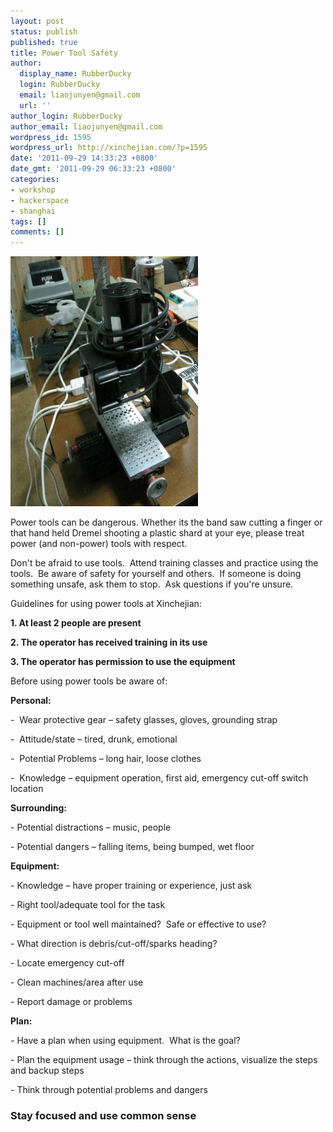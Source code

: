 ```yaml
---
layout: post
status: publish
published: true
title: Power Tool Safety
author:
  display_name: RubberDucky
  login: RubberDucky
  email: liaojunyen@gmail.com
  url: ''
author_login: RubberDucky
author_email: liaojunyen@gmail.com
wordpress_id: 1595
wordpress_url: http://xinchejian.com/?p=1595
date: '2011-09-29 14:33:23 +0800'
date_gmt: '2011-09-29 06:33:23 +0800'
categories:
- workshop
- hackerspace
- shanghai
tags: []
comments: []
---
```

<p><img width="300" height="400" src="/uploads/2011/09/CNCMill.jpg" alt="CNC Mill" /></p>
<p>Power tools can be dangerous. Whether its the band saw cutting a finger or that hand held Dremel shooting a plastic shard at your eye, please treat power (and non-power) tools with respect.</p>
<p>Don't be afraid to use tools.&nbsp; Attend training classes and practice using the tools.&nbsp; Be aware of safety for yourself and others.&nbsp; If someone is doing something unsafe, ask them to stop.&nbsp; Ask questions if you're unsure.</p>
<p>Guidelines for using power tools at Xinchejian:</p>
<p><strong>1. </strong><strong> At least 2 people are present</strong></p>
<p><strong>2. </strong><strong> The operator has received training in its use</strong></p>
<p><strong>3. </strong><strong> The operator has permission to use the equipment</strong></p>
<p>Before using power tools be aware of:</p>
<p><strong>Personal:</strong></p>
<p>-&nbsp;&nbsp;Wear protective gear &ndash; safety glasses, gloves, grounding strap</p>
<p>-&nbsp;&nbsp;Attitude/state &ndash; tired, drunk, emotional</p>
<p>-&nbsp;&nbsp;Potential Problems &ndash; long hair, loose clothes</p>
<p>-&nbsp;&nbsp;Knowledge &ndash; equipment operation, first aid, emergency cut-off switch location</p>
<p><strong>Surrounding:</strong></p>
<p>-&nbsp;Potential distractions &ndash; music, people</p>
<p>-&nbsp;Potential dangers &ndash; falling items, being bumped, wet floor</p>
<p><strong>Equipment:</strong></p>
<p>-&nbsp;Knowledge &ndash; have proper training or experience, just ask</p>
<p>-&nbsp;Right tool/adequate tool for the task</p>
<p>-&nbsp;Equipment or tool well maintained?&nbsp; Safe or effective to use?</p>
<p>-&nbsp;What direction is debris/cut-off/sparks heading?</p>
<p>-&nbsp;Locate emergency cut-off</p>
<p>-&nbsp;Clean machines/area after use</p>
<p>-&nbsp;Report damage or problems</p>
<p><strong>Plan:</strong></p>
<p>-&nbsp;Have a plan when using equipment.&nbsp; What is the goal?</p>
<p>-&nbsp;Plan the equipment usage &ndash; think through the actions, visualize the steps and backup steps</p>
<p>-&nbsp;Think through potential problems and dangers</p>
<h3><strong>Stay focused and use common sense</strong></h3></p>
